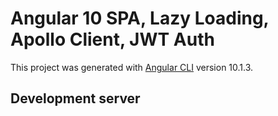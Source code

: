 # Angular 10 SPA, Lazy Loading, Apollo Client, JWT Auth

This project was generated with [Angular CLI](https://github.com/angular/angular-cli) version 10.1.3.

## Development server

